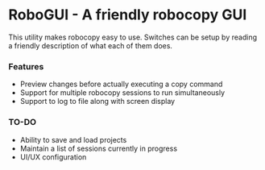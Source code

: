 # RoboGUI - A friendly robocopy GUI
This utility makes robocopy easy to use.
Switches can be setup by reading a friendly description of what each of them does.



### Features
- Preview changes before actually executing a copy command
- Support for multiple robocopy sessions to run simultaneously
- Support to log to file along with screen display

### TO-DO
- Ability to save and load projects
- Maintain a list of sessions currently in progress
- UI/UX configuration